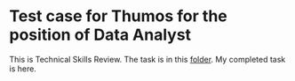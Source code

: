 # Test case for Thumos for the position of Data Analyst
This is Technical Skills Review. The task is in this [folder](https://drive.google.com/drive/folders/1PFSJ5SSCi9qBoqMWWx6PLec_-aVL0YjH).
My completed task is here.
